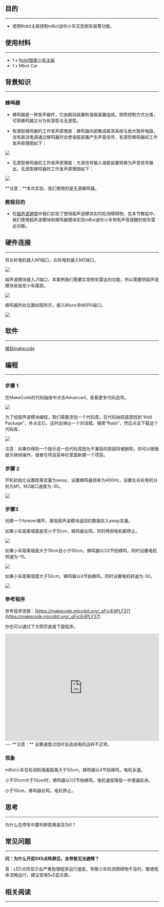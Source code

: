
## 目的
---

- 使用Robit主板控制mBot迷你小车实现倒车报警功能。

## 使用材料
---

- 1 x [Robit智能小车主板](https://www.elecfreaks.com/estore/elecfreaks-robit-diy-mini-smart-cars-robot-development-platform-chassis-for-micro-bit-compatible-with-mbot.html)
- 1 x Mbot Car

## 背景知识
---
### 蜂鸣器

- 蜂鸣器是一种发声器件，它由振动装置和谐振装置组成。按照控制方式分类，可把蜂鸣器又分为有源型与无源型。

- 有源型蜂鸣器的工作发声原理是：蜂鸣器内部集成振荡系统与放大取样电路，当有直流电源通过蜂鸣器时会使谐振装置产生声音信号，有源型蜂鸣器的工作发声原理图如下：

![](https://i.imgur.com/sRjxQfi.jpg)

- 无源型蜂鸣器的工作发声原理是：方波信号输入谐振装置转换为声音信号输出，无源型蜂鸣器的工作发声原理图如下：

![](https://i.imgur.com/Fd2YwUH.jpg)

**注意：**本次实验，我们使用的是无源蜂鸣器。

### 教程目的
- 在[超声波避障](/Robit_Case_02/)中我们实现了使用超声波模块实时检测障碍物，在本节教程中，我们使用超声波模块和蜂鸣器模块实现mBot迷你小车带有声音提醒的倒车雷达功能。

## 硬件连接
---
将左轮电机接入M1端口，右轮电机接入M2端口。

![](https://i.imgur.com/foGr3ds.png)

超声波模块接入J1端口，本案例我们需要实现倒车雷达的功能，所以需要把超声波模块安装在小车尾部。

![](https://i.imgur.com/aAEIPxi.jpg)

蜂鸣器所处位置如图所示，接入Micro:Bit的P0端口。

![](https://i.imgur.com/nYUOS8t.png)
## 软件
---
[微软makecode](https://makecode.microbit.org/#)

## 编程
---
### 步骤 1
在MakeCode的代码抽屉中点击Advanced，查看更多代码选项。

![](https://i.imgur.com/LjMR5IU.png)

为了给超声波模块编程，我们需要添加一个代码库。在代码抽屉底部找到“Add Package”，并点击它。这时会弹出一个对话框。搜索“Robit"，然后点击下载这个代码库。

![](https://i.imgur.com/ISZ6w26.png)

注意：如果你得到一个提示说一些代码库因为不兼容的原因将被删除，你可以根据提示继续操作，或者在项目菜单栏里面新建一个项目。

### 步骤 2
开机初始化设置距离变量为away，设置蜂鸣器频率为400Hz，设置左右轮电机分别为M1，M2端口速度为-30。

![](https://i.imgur.com/5LdCdUM.png)

### 步骤3

创建一个forever循环，接收超声波模块返回的数据存入away变量。

如果小车距离墙面是否小于10cm，蜂鸣器长鸣，同时两侧电机都停止。

![](https://i.imgur.com/HfwwKSH.png)


如果小车距离墙面大于10cm且小于50cm，蜂鸣器以1/2节拍蜂鸣，同时设置电机转速为-15。

![](https://i.imgur.com/TaSRDb9.png)

如果小车距离墙面大于50cm，蜂鸣器以4节拍蜂鸣，同时设置电机转速为-30。

![](https://i.imgur.com/ASwsTIA.png)

### 参考程序
参考程序连接：[https://makecode.microbit.org/_gFiciE4PLF37](https://makecode.microbit.org/_gFiciE4PLF37)

你也可以通过下方网页直接下载程序。

<div style="position:relative;height:0;padding-bottom:70%;overflow:hidden;"><iframe style="position:absolute;top:0;left:0;width:100%;height:100%;" src="https://makecode.microbit.org/#pub:_gFiciE4PLF37" frameborder="0" sandbox="allow-popups allow-forms allow-scripts allow-same-origin"></iframe></div>  
---
**注意：** 设置速度过低时会造成电机运转不正常。

### 现象
mBot小车在检测到墙面距离大于50cm，蜂鸣器以4节拍蜂鸣，电机全速。

小于50cm大于10cm时，蜂鸣器以1/2节拍蜂鸣，电机速度降低一半慢速前进。

小于10cm，蜂鸣器长鸣，电机停止。

## 思考
---
为什么在停车中要判断距离是否为0？

## 常见问题
---
**问：为什么开启5X5点阵屏后，会导致无法避障？**

答：LED点阵显示会严重拖慢程序运行速度，导致小车检测障碍物不及时，要使程序流畅运行，建议禁用5x5显示屏。

## 相关阅读  
---

